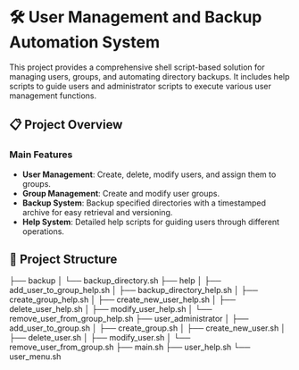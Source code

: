 # 🛠️ User Management and Backup Automation System

This project provides a comprehensive shell script-based solution for managing users, groups, and automating directory backups. It includes help scripts to guide users and administrator scripts to execute various user management functions.

## 📋 Project Overview

### Main Features

- **User Management**: Create, delete, modify users, and assign them to groups.
- **Group Management**: Create and modify user groups.
- **Backup System**: Backup specified directories with a timestamped archive for easy retrieval and versioning.
- **Help System**: Detailed help scripts for guiding users through different operations.

## 📂 Project Structure
├── backup
│ └── backup_directory.sh
├── help
│ ├── add_user_to_group_help.sh
│ ├── backup_directory_help.sh
│ ├── create_group_help.sh
│ ├── create_new_user_help.sh
│ ├── delete_user_help.sh
│ ├── modify_user_help.sh
│ └── remove_user_from_group_help.sh
├── user_administrator
│ ├── add_user_to_group.sh
│ ├── create_group.sh
│ ├── create_new_user.sh
│ ├── delete_user.sh
│ ├── modify_user.sh
│ └── remove_user_from_group.sh
├── main.sh
├── user_help.sh
└── user_menu.sh

